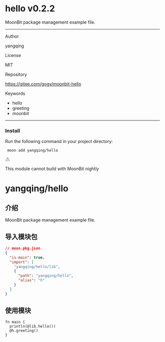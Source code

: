 
<div id="mod-info">
    <h1 id="mod-title"> hello <span id="mod-version">v0.2.2</span></h1>
    MoonBit package management example file.
    <hr/>
    <div id="mod-meta-data">
        <div>
            <p>Author</p>
            <p>yangqing</p>
        </div>
        <div>
            <p>License</p>
            <p>MIT</p>
        </div>
        <div>
            <p>Repository</p>
            <p><a href="https://gitee.com/gogv/moonbit-hello">https://gitee.com/gogv/moonbit-hello</a></p>
        </div>
        <div>
            <p>Keywords</p>
            <ul id="mod-keywords">
                <li>hello</li>
                <li>greeting</li>
                <li>moonbit</li>
            </ul>
        </div>
    </div>
    <hr/>
    <div id="mod-install-info">
        <h3>Install</h3>
        <p>Run the following command in your project directory: </p>
        <pre><code> moon add yangqing/hello </code></pre>
    <div id="build-error"> 
      <svg t="1727332159497" class="icon" viewBox="0 0 1024 1024" version="1.1" xmlns="http://www.w3.org/2000/svg" p-id="5301" width="16" height="16"><path d="M545.718857 130.608762c11.337143 6.265905 20.699429 15.555048 26.989714 26.819048l345.014858 617.667047a68.87619 68.87619 0 0 1-26.989715 93.915429c-10.313143 5.705143-21.942857 8.704-33.718857 8.704H166.985143A69.266286 69.266286 0 0 1 97.52381 808.643048c0-11.751619 2.998857-23.28381 8.752761-33.548191l344.990477-617.642667a69.656381 69.656381 0 0 1 94.451809-26.819047zM512 191.000381L166.985143 808.643048H856.990476L512 191.000381zM546.718476 670.47619v69.071239h-69.461333V670.47619h69.485714z m0-298.374095v252.318476h-69.461333V372.102095h69.485714z" p-id="5302" fill="#707070"></path></svg>
      <div>
        <p id="build-error-title">This module cannot build with MoonBit nightly</p>
      </div>
    </div>
    </div>
</div>



# yangqing/hello

## 介绍

MoonBit package management example file.

## 导入模块包

```json
// moon.pkg.json
{
  "is-main": true,
  "import": [
    "yangqing/hello/lib",
    {
      "path": "yangqing/hello",
      "alias": "h"
    }
  ]
}
```

## 使用模块

```mbt
fn main {
  println(@lib.hello())
  @h.greeting()
}
```